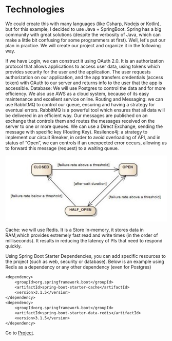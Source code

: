 # Technologies

We could create this with many languages (like Csharp, Nodejs or Kotlin), but for this example, I decided to use Java + SpringBoot. Spring has a big community with great solutions (despite the verbosity of Java, which can make a little bit confusing for some programmers at first). Well, let's put our plan in practice.
We will create our project and organize it in the following way.

If we have Login, we can construct it using OAuth 2.0. It is an authorization protocol that allows applications to access user data, using tokens which provides security for the user and the application. The user requests authorization on our application, and the app transfers credentials (access token)  with OAuth to our server and returns info to the user that the app is accessible.
Database: We will use Postgres to control the data and for more efficiency. We also use AWS as a cloud system, because of its easy maintenance and excellent service online.
Routing and Messaging: we can use RabbitMQ to control our queue, ensuring and having a strategy for eventual errors. RabbitMQ is a powerful tool which ensures that all data will be delivered in an efficient way. Our messages are published on an exchange that controls them and routes the messages received on the server to one or more queues.
We can use a Direct Exchange, sending the message with specific key (Routing Key).
Resilence4j: a strategy to implement our circuit Breaker, in order to avoid overloading of API, and in status of “Open”, we can controls if an unexpected error occurs, allowing us to forward this message (request) to a waiting queue. 


<img src="/images/resilence.png">

Cache: we will use Redis. It is a Store In-memory, it stores data in RAM,which provides extremely fast read and write times (in the order of milliseconds). It results in reducing the latency of PIs that need to respond quickly.

Using Spring Boot Starter Dependencies, you can add specific resources to the project (such as web, security or database). Below is an example using Redis as a dependency or any other dependency (even for Postgres)


	<dependency>
		<groupId>org.springframework.boot</groupId>
		<artifactId>spring-boot-starter-cache</artifactId>
		<version>3.1.5</version>
	</dependency>
	<dependency>
		<groupId>org.springframework.boot</groupId>
		<artifactId>spring-boot-starter-data-redis</artifactId>
		<version>3.1.5</version>
	</dependency>



Go to 
 [Project](https://github.com/RafaelDaitx/TestMazzaTech/blob/main/project.md).